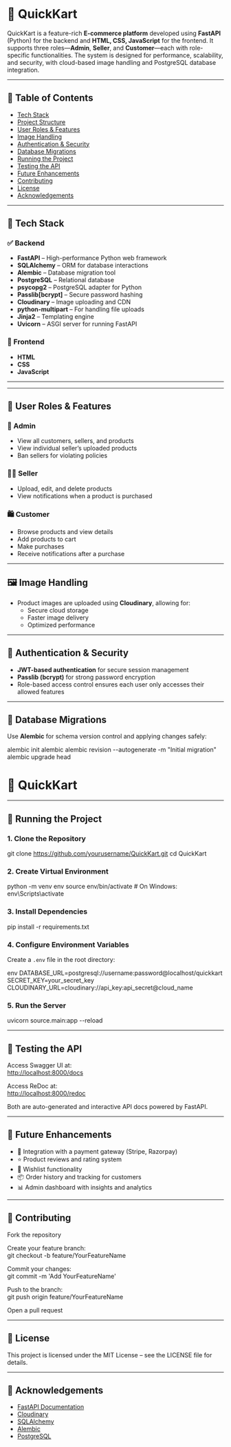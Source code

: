 # 🛒 QuickKart

QuickKart is a feature-rich **E-commerce platform** developed using **FastAPI** (Python) for the backend and **HTML, CSS, JavaScript** for the frontend. It supports three roles—**Admin**, **Seller**, and **Customer**—each with role-specific functionalities. The system is designed for performance, scalability, and security, with cloud-based image handling and PostgreSQL database integration.

---

## 📌 Table of Contents

- [Tech Stack](#-tech-stack)
- [Project Structure](#-project-structure)
- [User Roles & Features](#-user-roles--features)
- [Image Handling](#-image-handling)
- [Authentication & Security](#-authentication--security)
- [Database Migrations](#-database-migrations)
- [Running the Project](#-running-the-project)
- [Testing the API](#-testing-the-api)
- [Future Enhancements](#-future-enhancements)
- [Contributing](#-contributing)
- [License](#-license)
- [Acknowledgements](#-acknowledgements)

---

## 🔧 Tech Stack

### ✅ Backend
- **FastAPI** – High-performance Python web framework
- **SQLAlchemy** – ORM for database interactions
- **Alembic** – Database migration tool
- **PostgreSQL** – Relational database
- **psycopg2** – PostgreSQL adapter for Python
- **Passlib[bcrypt]** – Secure password hashing
- **Cloudinary** – Image uploading and CDN
- **python-multipart** – For handling file uploads
- **Jinja2** – Templating engine
- **Uvicorn** – ASGI server for running FastAPI

### 🎨 Frontend
- **HTML**
- **CSS**
- **JavaScript**

---


---

## 👥 User Roles & Features

### 👑 Admin
- View all customers, sellers, and products
- View individual seller’s uploaded products
- Ban sellers for violating policies

### 🧑‍💼 Seller
- Upload, edit, and delete products
- View notifications when a product is purchased

### 🛍 Customer
- Browse products and view details
- Add products to cart
- Make purchases
- Receive notifications after a purchase

---

## 🖼 Image Handling

- Product images are uploaded using **Cloudinary**, allowing for:
  - Secure cloud storage
  - Faster image delivery
  - Optimized performance

---

## 🔐 Authentication & Security

- **JWT-based authentication** for secure session management
- **Passlib (bcrypt)** for strong password encryption
- Role-based access control ensures each user only accesses their allowed features

---

## 🔄 Database Migrations

Use **Alembic** for schema version control and applying changes safely:


alembic init alembic
alembic revision --autogenerate -m "Initial migration"
alembic upgrade head

# 🚀 QuickKart

---

## 🚀 Running the Project

### 1. Clone the Repository

git clone https://github.com/yourusername/QuickKart.git
cd QuickKart

### 2. Create Virtual Environment

python -m venv env
source env/bin/activate # On Windows: env\Scripts\activate


### 3. Install Dependencies

pip install -r requirements.txt


### 4. Configure Environment Variables

Create a `.env` file in the root directory:

env
DATABASE_URL=postgresql://username:password@localhost/quickkart
SECRET_KEY=your_secret_key
CLOUDINARY_URL=cloudinary://api_key:api_secret@cloud_name



### 5. Run the Server

uvicorn source.main:app --reload



---

## 🧪 Testing the API

Access Swagger UI at:  
[http://localhost:8000/docs](http://localhost:8000/docs)

Access ReDoc at:  
[http://localhost:8000/redoc](http://localhost:8000/redoc)

Both are auto-generated and interactive API docs powered by FastAPI.

---

## 🚧 Future Enhancements

- 🧾 Integration with a payment gateway (Stripe, Razorpay)  
- ⭐ Product reviews and rating system  
- 🛒 Wishlist functionality  
- 📦 Order history and tracking for customers  
- 📊 Admin dashboard with insights and analytics  

---

## 🤝 Contributing

Fork the repository

Create your feature branch:  
git checkout -b feature/YourFeatureName



Commit your changes:  
git commit -m 'Add YourFeatureName'



Push to the branch:  
git push origin feature/YourFeatureName



Open a pull request

---

## 📝 License

This project is licensed under the MIT License – see the LICENSE file for details.

---

## 🙌 Acknowledgements

- [FastAPI Documentation](https://fastapi.tiangolo.com/)  
- [Cloudinary](https://cloudinary.com/)  
- [SQLAlchemy](https://www.sqlalchemy.org/)  
- [Alembic](https://alembic.sqlalchemy.org/)  
- [PostgreSQL](https://www.postgresql.org/)

